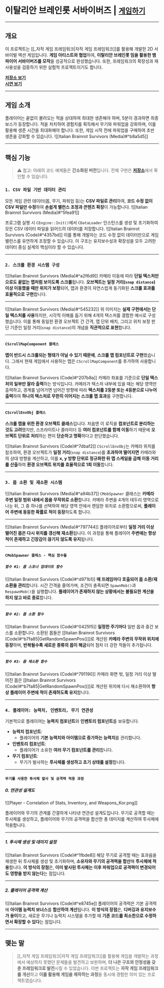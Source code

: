 # **이탈리안 브레인롯 서바이버즈** | [`게임하기`](https://naver.me/546Ro3q6)
---
## **개요**
이 프로젝트는 [[_자작 게임 프레임워크|자작 게임 프레임워크]]를 활용해 개발한 2D 서바이벌 액션 게임입니다. **게임 아티스트와 협업**하여, **이탈리안 브레인롯 밈을 활용한 뱀파이어 서바이버즈를 모작**을 성공적으로 완성했습니다. 또한, 프레임워크의 확장성과 재사용성을 검증하기 위한 실험적 프로젝트이기도 합니다.

[**저장소 보기**](https://github.com/Woo95/SDL2_Italian_Brainrot_Survivors)<br/>[**시연 보기**](https://youtu.be/KV2-Dnr4IIc)

---
## **게임 소개**
플레이어는 끝없이 몰려오는 적을 상대하여 최대한 생존해야 하며, 5분이 경과하면 최종 보스가 등장합니다. 적을 처치하여 경험치를 획득해서 무기와 파워업을 강화하며, 이를 활용해 생존 시간을 최대화해야 합니다. 또한, 게임 시작 전에 파워업을 구매하여 초반 생존을 강화할 수 있습니다.
![[Italian Brainrot Survivors (Media)#^b8a5d5]]

---
## **핵심 기능**

> ⚠️ 참고: 아래의 코드 예제들은 **간소화된 버전**입니다. 전체 구현은 [**저장소**](https://github.com/Woo95/SDL2_Italian_Brainrot_Survivors)에서 확인할 수 있습니다.
### `1. CSV 파일 기반 데이터 관리`
모든 게임 관련 데이터(몹, 무기, 파워업 등)는 **CSV 파일로 관리**하여, **코드 수정 없이 CSV 파일만 수정**하여 **손쉽게 밸런스 조정과 콘텐츠 확장**이 가능합니다.
![[Italian Brainrot Survivors (Media)#^5fea91]]

프로그램 실행 시 `CEngine::Init()`에서 `CDataLoader` 인스턴스를 생성 및 초기화하여 모든 CSV 데이터 파일을 읽어드려 데이터를 저장합니다.
![[Italian Brainrot Survivors (Code)#^4357bd]]
이를 통해 개발자는 코드 수정 없이 데이터만으로 게임 밸런스를 유연하게 조정할 수 있습니다. 이 구조는 유지보수성과 확장성을 모두 고려한 데이터 중심 설계의 핵심이라 할 수 있습니다.

---
### `2. 스크롤 환경 시스템 구성`
![[Italian Brainrot Survivors (Media)#^a2f6d9]]
카메라 이동에 따라 **단일 텍스처만으로도 끝없는 맵처럼 보이도록 스크롤**됩니다. **오브젝트는 일정 거리(`snap distance`) 이상 이동했을 때만 위치가 보정**되어, 맵과 환경이 자연스럽게 동기화된 **스크롤 효과를 효율적으로 구현**합니다.

---
![[Italian Brainrot Survivors (Media)#^545232]]
위 이미지는 **실제 구현에서는 단일 텍스처를 사용**하지만, 시각적 이해를 돕기 위해 4개의 텍스처를 결합한 예시로 구성했습니다. 이를 통해 동일한 환경 오브젝트 간 간격, 맵 단위 배치, 그리고 위치 보정 판단 기준인 일정 거리(`snap distance`)의 개념을 **직관적으로 표현**합니다.

---
#### `CScrollMapComponent 클래스`
**맵이 반드시 스크롤되는 형태가 아닐 수 있기 때문에**, **스크롤 맵 컴포넌트로 구현**했습니다. 그래서 현재 게임에서 사용하는 맵은 `CScrollMapComponent`를 추가하여 사용합니다.

![[Italian Brainrot Survivors (Code)#^207b8a]]
카메라 좌표를 기준으로 **단일 텍스처의 일부만 잘라 출력**하는 방식입니다. 카메라가 텍스처 내부에 있을 때는 해당 영역만 출력하고, 경계를 넘어가면 넘어간 방향에 따라 **텍스처를 2등분 또는 4등분으로 나누어 출력**하여 **하나의 텍스처로 무한히 이어지는 스크롤 맵 효과**를 구현합니다.

---
#### `CScrollEnvObj 클래스`
**스크롤 맵을 위한 환경 오브젝트 클래스**입니다. 처음엔 이 로직을 **컴포넌트로 분리하는 것도 고려**했지만, 스프라이트나 콜라이더 등 **여러 컴포넌트를 함께 이동**하기 때문에 **오브젝트 단위로 처리**하는 편이 **단순하고 명확**하다고 판단했습니다.

![[Italian Brainrot Survivors (Code)#^7dbaf2]]
`CScrollEnvObj`는 카메라 위치를 참조하여, 환경 오브젝트가 **일정 거리**(`snap distance`)를 **초과하여 떨어지면** 카메라와의 상대 방향을 계산하고, 이를 **x, y 방향 단위로 정규화한 뒤 맵 스케일을 곱해 이동 거리를 산출**하여 **환경 오브젝트 위치를 효율적으로 1회 이동**합니다.

---
### `3. 몹 소환 및 재소환 시스템`
![[Italian Brainrot Survivors (Media)#^a94b37]]
`CMobSpawner` 클래스는 **카메라 주변 일정 범위 내에서 몹을 무작위로 소환**합니다. 카메라 주변을 4개의 테두리 영역으로 나눈 뒤, 그 중 하나를 선택하여 해당 영역 안에서 랜덤한 위치로 소환함으로써, **플레이어 주변에 동등한 확률로 적이 등장**하도록 합니다.

---
![[Italian Brainrot Survivors (Media)#^797744]]
 플레이어로부터 **일정 거리 이상 떨어진 몹은 다시 위치를 갱신해 재소환**됩니다. 이 과정을 통해 플레이어 **주변에는 항상 적이 존재하고 긴장감이 끊기지 않도록 유지**됩니다.

---
#### `CMobSpawner 클래스 - 핵심 함수들`
##### `함수 #1: 몹 스포너 업데이트 함수`
![[Italian Brainrot Survivors (Code)#^d971b1]]
**매 프레임마다 호출되어 몹 소환/재소환을 관리**합니다. 시간 간격을 줄여가며, 조건이 충족되면 `SpawnMob()`과 `RespawnMob()`을 실행합니다. **플레이어가 존재하지 않는 상황에서는 불필요한 계산을 하지 않고 바로 종료**합니다.

---
##### `함수 #2: 몹 소환 함수`
![[Italian Brainrot Survivors (Code)#^0425f5]]
**일정한 주기마다** 일반 몹과 중간 보스를 소환합니다. 소환된 몹들은 [[Italian Brainrot Survivors (Code)#^b7fa85|GetRandomSpawnPos()]]로 계산된 **카메라 주변의 무작위 위치에 등장**하며, **반복될수록 새로운 종류의 몹이 해금**되어 점차 더 강한 적들이 추가됩니다.

---
##### `함수 #3: 몹 재소환 함수`
![[Italian Brainrot Survivors (Code)#^791190]]
카메라 화면 밖, 일정 거리 이상 떨어진 몹은 [[Italian Brainrot Survivors (Code)#^b7fa85|GetRandomSpawnPos()]]로 계산된 위치에 다시 재소환하여 **항상 플레이어 주변에 적이 존재하도록 유지**합니다.

---
### `4. 플레이어: 능력치, 인벤토리, 무기 연관성`
기본적으로 플레이어는 **능력치 컴포넌트**와 **인벤토리 컴포넌트**를 보유합니다.
- **능력치 컴포넌트**:
	- 플레이어의 **기본 능력치와 아이템으로 증가하는 능력치**를 관리합니다.
- **인벤토리 컴포넌트**:
	- 플레이어가 소유한 **여러 무기 컴포넌트를 관리**합니다.
- **무기 컴포넌트**:
	- 무기가 발사하는 **투사체를 생성하고 초기 상태를 설정**합니다.

---
#### `무기를 사용한 투사체 발사 및 공격력 적용 과정`
##### 0. 연관성 설계도
![[Player - Correlation of Stats, Inventory, and Weapons_Kor.png]]

플레이어와 무기의 관계를 간결하게 나타낸 연관성 설계도입니다. 무기로 공격할 때는 투사체를 생성하고, 플레이어와 무기의 공격력을 합산한 총 데미지를 계산하여 투사체에 적용합니다.

---
##### 1. 투사체 생성 및 데미지 설정
![[Italian Brainrot Survivors (Code)#^1fbde8]]
해당 무기로 공격할 때는 효과음을 재생한 뒤 투사체를 생성 및 초기화하며, **소유자와 무기의 공격력을 합산**해 **투사체에 적용**합니다. **이 방식의 장점**은, **이미 발사된 투사체는 이후 파워업으로 공격력이 변경되어도 영향을 받지 않는다**는 점입니다.

---
##### 2. 플레이어 공격력 계산
![[Italian Brainrot Survivors (Code)#^e8745e]]
플레이어의 공격력은 기본 공격력에 **아이템 능력치 보너스**를 **합산하여 계산**됩니다. **이 방식의 장점**은, **디버깅과 유지보수가 용이**하고, 새로운 무기나 능력치 시스템을 추가할 때 **기존 코드를 최소한으로 수정하면서 확장할 수 있다**는 점입니다.

---
## **맺는 말**
> [[_자작 게임 프레임워크|자작 게임 프레임워크]]를 활용해 게임을 개발하는 과정에서 예상하지 못했던 문제들을 발견하고 보완하며, **더 나은 구조와 안정성을 갖춘 프레임워크로 발전**시킬 수 있었습니다. 이번 프로젝트는 **자작 게임 프레임워크를 개선**하고 **이를 활용해 게임을 제작하는 과정**을 동시에 경험한 의미 있는 프로젝트였습니다.
